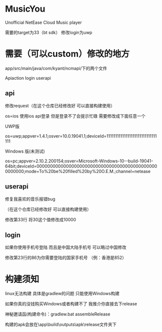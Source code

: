 # MusicYou
Unofficial NetEase Cloud Music player


需要的target为33（bt sdk） 修改login为uwp


# 需要（可以custom）修改的地方

app/src/main/java/com/kyant/ncmapi/下的两个文件

Apiaction login  userapi

## api
修改request（在这个仓库已经修改好 可以直接构建使用）


os=ios 使用ios api登录 但是登录不了会提示忙碌 需要修改成下面任意一个

UWP版


os=uwp;appver=1.4.1;osver=10.0.19041.1;deviceId=11111111111111111111111111111111


Windows 版(未测试)


os=pc;appver=2.10.2.200154;osver=Microsoft-Windows-10--build-19041-64bit;deviceId=0000000000000000000000000000000000000000000000000000;mode=To%20be%20filled%20by%20O.E.M.;channel=netease


## userapi 
修复我喜欢的音乐报错bug


（在这个仓库已经修改好 可以直接构建使用）


修改第33行 将30这个值修改成10000


## login 


如果你使用手机号登陆 而且是中国大陆手机号 可以略过中国修改


修改第23行的86为你需要登陆的国家手机号 （例：香港是852）


# 构建须知

linux无法构建 具体是gradlew的问题 只能使用Windows构建

如果你真的没钱购买Windows或者构建不了 我推介你直接去下release

神秘邀请函(构建命令)：gradlew.bat assembleRelease

构建的apk会放在\app\build\outputs\apk\release文件夹下
